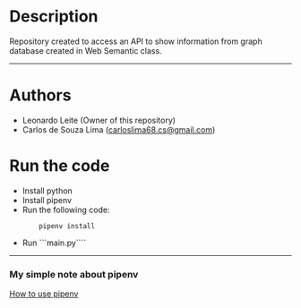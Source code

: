 # Description
Repository created to access an API to show information from graph database created in Web Semantic class.

---
# Authors
- Leonardo Leite (Owner of this repository)
- Carlos de Souza Lima (carloslima68.cs@gmail.com)

# Run the code
- Install python
- Install pipenv
- Run the following code:
    ```
        pipenv install
    ```
- Run ```main.py````
---
### My simple note about pipenv
[How to use pipenv](https://leonardoleite.notion.site/Python-4e01a998795f449dad196a3a6a3bf7f3)